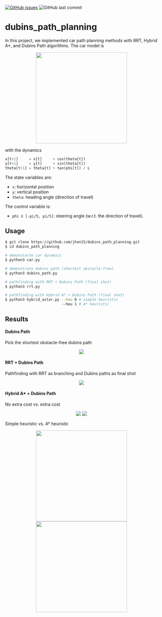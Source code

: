 
[![GitHub issues](https://img.shields.io/github/issues/jhan15/dubins_path_planning)](https://github.com/jhan15/dubins_path_planning/issues)
![GitHub last commit](https://img.shields.io/github/last-commit/jhan15/dubins_path_planning?color=ff69b4)

# dubins_path_planning

In this project, we implemented car path planning methods with RRT, Hybrid A*, and Dubins Path algorithms. The car model is

<p align="center">
  <img src="https://github.com/jhan15/dubins_path_planning/blob/master/images/car_model.png?raw=true" width="300">
</p>

with the dynamics

```python
x[t+1]     = x[t]     + cos(theta[t])
y[t+1]     = y[t]     + sin(theta[t])
theta[t+1] = theta[t] + tan(phi[t]) / L
```

The state variables are:
 - `x`: horizontal position
 - `y`: vertical position
 - `theta`: heading angle (direction of travel)

The control variable is:
 - `phi ∈ [-pi/5, pi/5]`: steering angle (w.r.t. the direction of travel).

## Usage

```bash
$ git clone https://github.com/jhan15/dubins_path_planning.git
$ cd dubins_path_planning

# demonstarte car dynamics
$ python3 car.py

# demonstrate dubins path (shortest obstacle-free)
$ python3 dubins_path.py

# pathfinding with RRT + Dubins Path (final shot)
$ python3 rrt.py

# pathfinding with Hybrid A* + Dubins Path (final shot)
$ python3 hybrid_astar.py --heu 0 # simple heuristic
                          --heu 1 # A* heuristic
```

## Results

#### Dubins Path

Pick the shortest obstacle-free dubins path

<p align="center">
  <img src="https://user-images.githubusercontent.com/62132206/131924167-b09d1d31-0676-4fe2-8002-d2c251c1ef84.gif?raw=true">
</p>

#### RRT + Dubins Path

Pathfinding with RRT as branching and Dubins paths as final shot

<p align="center">
  <img src="https://user-images.githubusercontent.com/62132206/131924166-94441f7c-3f55-40d1-b5a9-a5c04d9b191a.gif?raw=true">
</p>

#### Hybrid A* + Dubins Path

No extra cost vs. extra cost

<p align="center">
  <img src="https://user-images.githubusercontent.com/62132206/131924165-a2145aa0-35d0-4d24-9df2-0a1d85460d1b.gif?raw=true">
  <img src="https://user-images.githubusercontent.com/62132206/131924168-64db34a3-77a1-435d-aadf-ce7268268ec7.gif?raw=true">
</p>

Simple heuristic vs. A* heuristic

<p align="center">
  <img src="https://user-images.githubusercontent.com/62132206/131811135-cf837e22-924b-4dd3-b47a-06ecf8b36236.png?raw=true" width="300">
  <img src="https://user-images.githubusercontent.com/62132206/131811131-74093f80-d5a8-4127-8fdf-2ec614a1cb5c.png?raw=true" width="300">
</p>

